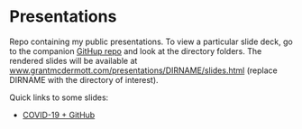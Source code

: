# Presentations

Repo containing my public presentations. To view a particular slide deck, go to the companion [GitHup repo](https://github.com/grantmcdermott/presentations) and look at the directory folders. The rendered slides will be available at www.grantmcdermott.com/presentations/DIRNAME/slides.html (replace DIRNAME with the directory of interest). 

Quick links to some slides:

- [COVID-19 + GitHub](http://grantmcdermott.com/presentations/covgit/slides.html)
